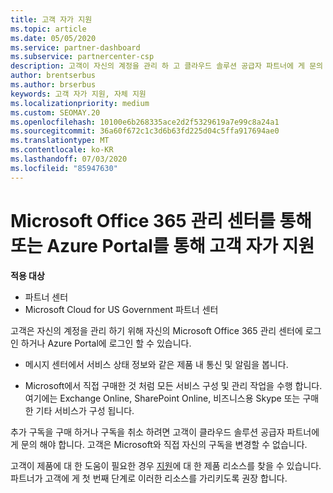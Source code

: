 ```yaml
---
title: 고객 자가 지원
ms.topic: article
ms.date: 05/05/2020
ms.service: partner-dashboard
ms.subservice: partnercenter-csp
description: 고객이 자신의 계정을 관리 하 고 클라우드 솔루션 공급자 파트너에 게 문의 해야 하는 시기와 위치를 알아봅니다.
author: brentserbus
ms.author: brserbus
keywords: 고객 자가 지원, 자체 지원
ms.localizationpriority: medium
ms.custom: SEOMAY.20
ms.openlocfilehash: 10100e6b268335ace2d2f5329619a7e99c8a24a1
ms.sourcegitcommit: 36a60f672c1c3d6b63fd225d04c5ffa917694ae0
ms.translationtype: MT
ms.contentlocale: ko-KR
ms.lasthandoff: 07/03/2020
ms.locfileid: "85947630"
---
```

# <a name="customer-self-support-through-microsoft-office-365-admin-center-or-through-the-azure-portal"></a>Microsoft Office 365 관리 센터를 통해 또는 Azure Portal를 통해 고객 자가 지원

**적용 대상**

-  파트너 센터
-  Microsoft Cloud for US Government 파트너 센터

고객은 자신의 계정을 관리 하기 위해 자신의 Microsoft Office 365 관리 센터에 로그인 하거나 Azure Portal에 로그인 할 수 있습니다.

-   메시지 센터에서 서비스 상태 정보와 같은 제품 내 통신 및 알림을 봅니다.

-   Microsoft에서 직접 구매한 것 처럼 모든 서비스 구성 및 관리 작업을 수행 합니다. 여기에는 Exchange Online, SharePoint Online, 비즈니스용 Skype 또는 구매한 기타 서비스가 구성 됩니다.

추가 구독을 구매 하거나 구독을 취소 하려면 고객이 클라우드 솔루션 공급자 파트너에 게 문의 해야 합니다. 고객은 Microsoft와 직접 자신의 구독을 변경할 수 없습니다.

고객이 제품에 대 한 도움이 필요한 경우 [지원](https://partnercenter.microsoft.com/partner/support)에 대 한 제품 리소스를 찾을 수 있습니다. 파트너가 고객에 게 첫 번째 단계로 이러한 리소스를 가리키도록 권장 합니다.

 

 



